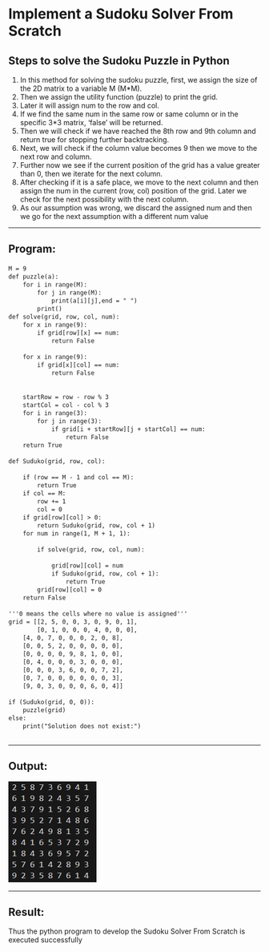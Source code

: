 # Implement a Sudoku Solver From Scratch
## Steps to solve the Sudoku Puzzle in Python
<ol>
  <li>In this method for solving the sudoku puzzle, first, we assign the size of the 2D matrix to a variable M (M*M).</li>
 <li>Then we assign the utility function (puzzle) to print the grid.</li>
<li>Later it will assign num to the row and col.</li>
<li>If we find the same num in the same row or same column or in the specific 3*3 matrix, ‘false’ will be returned.</li>
<li>Then we will check if we have reached the 8th row and 9th column and return true for stopping further backtracking.</li>
<li>Next, we will check if the column value becomes 9 then we move to the next row and column.</li>
<li>Further now we see if the current position of the grid has a value greater than 0, then we iterate for the next column.</li>
<li>After checking if it is a safe place, we move to the next column and then assign the num in the current (row, col) position of the grid. Later we check for the next possibility with the next column.</li>
<li>As our assumption was wrong, we discard the assigned num and then we go for the next assumption with a different num value</li>
</ol>

<hr>

## Program:

```
M = 9
def puzzle(a):
    for i in range(M):
        for j in range(M):
            print(a[i][j],end = " ")
        print()
def solve(grid, row, col, num):
    for x in range(9):
        if grid[row][x] == num:
            return False
             
    for x in range(9):
        if grid[x][col] == num:
            return False
 
 
    startRow = row - row % 3
    startCol = col - col % 3
    for i in range(3):
        for j in range(3):
            if grid[i + startRow][j + startCol] == num:
                return False
    return True
 
def Suduko(grid, row, col):
 
    if (row == M - 1 and col == M):
        return True
    if col == M:
        row += 1
        col = 0
    if grid[row][col] > 0:
        return Suduko(grid, row, col + 1)
    for num in range(1, M + 1, 1): 
     
        if solve(grid, row, col, num):
         
            grid[row][col] = num
            if Suduko(grid, row, col + 1):
                return True
        grid[row][col] = 0
    return False
 
'''0 means the cells where no value is assigned'''
grid = [[2, 5, 0, 0, 3, 0, 9, 0, 1],
        [0, 1, 0, 0, 0, 4, 0, 0, 0],
    [4, 0, 7, 0, 0, 0, 2, 0, 8],
    [0, 0, 5, 2, 0, 0, 0, 0, 0],
    [0, 0, 0, 0, 9, 8, 1, 0, 0],
    [0, 4, 0, 0, 0, 3, 0, 0, 0],
    [0, 0, 0, 3, 6, 0, 0, 7, 2],
    [0, 7, 0, 0, 0, 0, 0, 0, 3],
    [9, 0, 3, 0, 0, 0, 6, 0, 4]]
 
if (Suduko(grid, 0, 0)):
    puzzle(grid)
else:
    print("Solution does not exist:")
    
```

<hr>

## Output:
![output](/output.png)

<hr>

## Result:
Thus the python program to develop the Sudoku Solver From Scratch is executed successfully